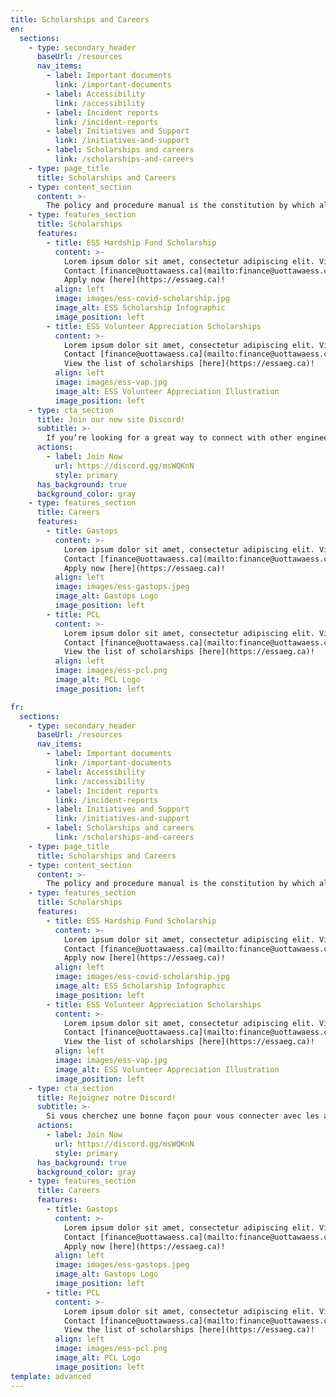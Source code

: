 ```yaml
---
title: Scholarships and Careers
en:
  sections:
    - type: secondary_header
      baseUrl: /resources
      nav_items:
        - label: Important documents
          link: /important-documents
        - label: Accessibility
          link: /accessibility
        - label: Incident reports
          link: /incident-reports
        - label: Initiatives and Support
          link: /initiatives-and-support
        - label: Scholarships and careers
          link: /scholarships-and-careers
    - type: page_title
      title: Scholarships and Careers
    - type: content_section
      content: >-
        The policy and procedure manual is the constitution by which all ESS operations are governed. Updated every other year, this document provides detailed mandates and eligibility for each officer of the society, election policies, committee roles, financial matters, ESS services, and accountability procedures.
    - type: features_section
      title: Scholarships
      features:
        - title: ESS Hardship Fund Scholarship
          content: >-
            Lorem ipsum dolor sit amet, consectetur adipiscing elit. Viverra faucibus aliquam ultrices ac in nunc, libero nibh non. Posuere arcu elementum in eu elementum nisi egestas. Amet, quis in eget sodales ipsum vitae convallis aliquet. Amet condimentum felis morbi proin varius eleifend nisl, dolor sagittis. <br><br>
            Contact [finance@uottawaess.ca](mailto:finance@uottawaess.ca) for any questions.<br><br>
            Apply now [here](https://essaeg.ca)!
          align: left
          image: images/ess-covid-scholarship.jpg
          image_alt: ESS Scholarship Infographic
          image_position: left
        - title: ESS Volunteer Appreciation Scholarships
          content: >-
            Lorem ipsum dolor sit amet, consectetur adipiscing elit. Viverra faucibus aliquam ultrices ac in nunc, libero nibh non. Posuere arcu elementum in eu elementum nisi egestas. Amet, quis in eget sodales ipsum vitae convallis aliquet. Amet condimentum felis morbi proin varius eleifend nisl, dolor sagittis. <br><br>
            Contact [finance@uottawaess.ca](mailto:finance@uottawaess.ca) for any questions.<br><br>
            View the list of scholarships [here](https://essaeg.ca)!
          align: left
          image: images/ess-vap.jpg
          image_alt: ESS Volunteer Appreciation Illustration
          image_position: left
    - type: cta_section
      title: Join our new site Discord!
      subtitle: >-
        If you’re looking for a great way to connect with other engineering students, talk to people in your classes, and keep up to date with all things ESS join the uOttawa SITE Community Discord Server!
      actions:
        - label: Join Now
          url: https://discord.gg/msWQKnN
          style: primary
      has_background: true
      background_color: gray
    - type: features_section
      title: Careers
      features:
        - title: Gastops
          content: >-
            Lorem ipsum dolor sit amet, consectetur adipiscing elit. Viverra faucibus aliquam ultrices ac in nunc, libero nibh non. Posuere arcu elementum in eu elementum nisi egestas. Amet, quis in eget sodales ipsum vitae convallis aliquet. Amet condimentum felis morbi proin varius eleifend nisl, dolor sagittis. <br><br>
            Contact [finance@uottawaess.ca](mailto:finance@uottawaess.ca) for any questions.<br><br>
            Apply now [here](https://essaeg.ca)!
          align: left
          image: images/ess-gastops.jpeg
          image_alt: Gastops Logo
          image_position: left
        - title: PCL
          content: >-
            Lorem ipsum dolor sit amet, consectetur adipiscing elit. Viverra faucibus aliquam ultrices ac in nunc, libero nibh non. Posuere arcu elementum in eu elementum nisi egestas. Amet, quis in eget sodales ipsum vitae convallis aliquet. Amet condimentum felis morbi proin varius eleifend nisl, dolor sagittis. <br><br>
            Contact [finance@uottawaess.ca](mailto:finance@uottawaess.ca) for any questions.<br><br>
            View the list of scholarships [here](https://essaeg.ca)!
          align: left
          image: images/ess-pcl.png
          image_alt: PCL Logo
          image_position: left

fr:
  sections:
    - type: secondary_header
      baseUrl: /resources
      nav_items:
        - label: Important documents
          link: /important-documents
        - label: Accessibility
          link: /accessibility
        - label: Incident reports
          link: /incident-reports
        - label: Initiatives and Support
          link: /initiatives-and-support
        - label: Scholarships and careers
          link: /scholarships-and-careers
    - type: page_title
      title: Scholarships and Careers
    - type: content_section
      content: >-
        The policy and procedure manual is the constitution by which all ESS operations are governed. Updated every other year, this document provides detailed mandates and eligibility for each officer of the society, election policies, committee roles, financial matters, ESS services, and accountability procedures.
    - type: features_section
      title: Scholarships
      features:
        - title: ESS Hardship Fund Scholarship
          content: >-
            Lorem ipsum dolor sit amet, consectetur adipiscing elit. Viverra faucibus aliquam ultrices ac in nunc, libero nibh non. Posuere arcu elementum in eu elementum nisi egestas. Amet, quis in eget sodales ipsum vitae convallis aliquet. Amet condimentum felis morbi proin varius eleifend nisl, dolor sagittis. <br><br>
            Contact [finance@uottawaess.ca](mailto:finance@uottawaess.ca) for any questions.<br><br>
            Apply now [here](https://essaeg.ca)!
          align: left
          image: images/ess-covid-scholarship.jpg
          image_alt: ESS Scholarship Infographic
          image_position: left
        - title: ESS Volunteer Appreciation Scholarships
          content: >-
            Lorem ipsum dolor sit amet, consectetur adipiscing elit. Viverra faucibus aliquam ultrices ac in nunc, libero nibh non. Posuere arcu elementum in eu elementum nisi egestas. Amet, quis in eget sodales ipsum vitae convallis aliquet. Amet condimentum felis morbi proin varius eleifend nisl, dolor sagittis. <br><br>
            Contact [finance@uottawaess.ca](mailto:finance@uottawaess.ca) for any questions.<br><br>
            View the list of scholarships [here](https://essaeg.ca)!
          align: left
          image: images/ess-vap.jpg
          image_alt: ESS Volunteer Appreciation Illustration
          image_position: left
    - type: cta_section
      title: Rejoignez notre Discord!
      subtitle: >-
        Si vous cherchez une bonne façon pour vous connecter avec les autres élèves en génie, parler aux autres gens dans vos classes, et rester au courant avec toutes choses AÉG rejoignez le serveur Discord “uOttawa SITE Community” !
      actions:
        - label: Join Now
          url: https://discord.gg/msWQKnN
          style: primary
      has_background: true
      background_color: gray
    - type: features_section
      title: Careers
      features:
        - title: Gastops
          content: >-
            Lorem ipsum dolor sit amet, consectetur adipiscing elit. Viverra faucibus aliquam ultrices ac in nunc, libero nibh non. Posuere arcu elementum in eu elementum nisi egestas. Amet, quis in eget sodales ipsum vitae convallis aliquet. Amet condimentum felis morbi proin varius eleifend nisl, dolor sagittis. <br><br>
            Contact [finance@uottawaess.ca](mailto:finance@uottawaess.ca) for any questions.<br><br>
            Apply now [here](https://essaeg.ca)!
          align: left
          image: images/ess-gastops.jpeg
          image_alt: Gastops Logo
          image_position: left
        - title: PCL
          content: >-
            Lorem ipsum dolor sit amet, consectetur adipiscing elit. Viverra faucibus aliquam ultrices ac in nunc, libero nibh non. Posuere arcu elementum in eu elementum nisi egestas. Amet, quis in eget sodales ipsum vitae convallis aliquet. Amet condimentum felis morbi proin varius eleifend nisl, dolor sagittis. <br><br>
            Contact [finance@uottawaess.ca](mailto:finance@uottawaess.ca) for any questions.<br><br>
            View the list of scholarships [here](https://essaeg.ca)!
          align: left
          image: images/ess-pcl.png
          image_alt: PCL Logo
          image_position: left          
template: advanced
---
```

